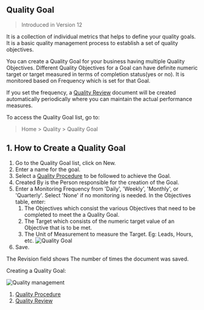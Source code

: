 ## Quality Goal

> Introduced in Version 12

It is a collection of individual metrics that helps to define your quality goals. It is a basic quality management process to establish a set of quality objectives.

You can create a Quality Goal for your business having multiple Quality Objectives. Different Quality Objectives for a Goal can have definite numeric target or target measured in terms of completion status(yes or no). It is monitored based on Frequency which is set for that Goal.

If you set the frequency, a [Quality Review](https://docs.erpnext.com/docs/v13/user/manual/en/quality-management/quality_review) document will be created automatically periodically where you can maintain the actual performance measures.

To access the Quality Goal list, go to:

> Home > Quality > Quality Goal

## 1\. How to Create a Quality Goal

1.  Go to the Quality Goal list, click on New.
2.  Enter a name for the goal.
3.  Select a [Quality Procedure](https://docs.erpnext.com/docs/v13/user/manual/en/quality-management/quality_procedure) to be followed to achieve the Goal.
4.  Created By is the Person responsible for the creation of the Goal.
5.  Enter a Monitoring Frequency from 'Daily', 'Weekly', 'Monthly', or 'Quarterly'. Select 'None' if no monitoring is needed. In the Objectives table, enter:
    1.  The Objectives which consist the various Objectives that need to be completed to meet the a Quality Goal.
    2.  The Target which consists of the numeric target value of an Objective that is to be met.
    3.  The Unit of Measurement to measure the Target. Eg: Leads, Hours, etc. ![Quality Goal](https://docs.erpnext.com/files/quality-goal.png)
6.  Save.

The Revision field shows The number of times the document was saved.

Creating a Quality Goal:

![Quality management](https://docs.erpnext.com/files/creating-quality-goal.gif)

1.  [Quality Procedure](https://docs.erpnext.com/docs/v13/user/manual/en/quality-management/quality_procedure)
2.  [Quality Review](https://docs.erpnext.com/docs/v13/user/manual/en/quality-management/quality_review)